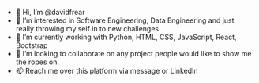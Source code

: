 - 👋 Hi, I’m @davidfrear
- 👀 I’m interested in Software Engineering, Data Engineering and just really throwing my self in to new challenges.
- 🌱 I’m currently working with Python, HTML, CSS, JavaScript, React, Bootstrap
- 💞️ I’m looking to collaborate on any project people would like to show me the ropes on.
- 📫 Reach me over this platform via message or LinkedIn

<!---
davidfrear/davidfrear is a ✨ special ✨ repository because its `README.md` (this file) appears on your GitHub profile.
You can click the Preview link to take a look at your changes.
--->
